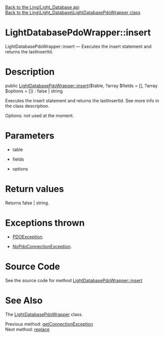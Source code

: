 [Back to the Ling/Light_Database api](https://github.com/lingtalfi/Light_Database/blob/master/doc/api/Ling/Light_Database.md)<br>
[Back to the Ling\Light_Database\LightDatabasePdoWrapper class](https://github.com/lingtalfi/Light_Database/blob/master/doc/api/Ling/Light_Database/LightDatabasePdoWrapper.md)


LightDatabasePdoWrapper::insert
================



LightDatabasePdoWrapper::insert — Executes the insert statement and returns the lastInsertId.




Description
================


public [LightDatabasePdoWrapper::insert](https://github.com/lingtalfi/Light_Database/blob/master/doc/api/Ling/Light_Database/LightDatabasePdoWrapper/insert.md)($table, ?array $fields = [], ?array $options = []) : false | string




Executes the insert statement and returns the lastInsertId.
See more info in the class description.

Options: not used at the moment.




Parameters
================


- table

    

- fields

    

- options

    


Return values
================

Returns false | string.


Exceptions thrown
================

- [PDOException](https://www.php.net/manual/en/class.pdoexception.php).&nbsp;

- [NoPdoConnectionException](https://github.com/lingtalfi/SimplePdoWrapper/blob/master/Exception/NoPdoConnectionException.php).&nbsp;







Source Code
===========
See the source code for method [LightDatabasePdoWrapper::insert](https://github.com/lingtalfi/Light_Database/blob/master/LightDatabasePdoWrapper.php#L173-L178)


See Also
================

The [LightDatabasePdoWrapper](https://github.com/lingtalfi/Light_Database/blob/master/doc/api/Ling/Light_Database/LightDatabasePdoWrapper.md) class.

Previous method: [getConnectionException](https://github.com/lingtalfi/Light_Database/blob/master/doc/api/Ling/Light_Database/LightDatabasePdoWrapper/getConnectionException.md)<br>Next method: [replace](https://github.com/lingtalfi/Light_Database/blob/master/doc/api/Ling/Light_Database/LightDatabasePdoWrapper/replace.md)<br>

